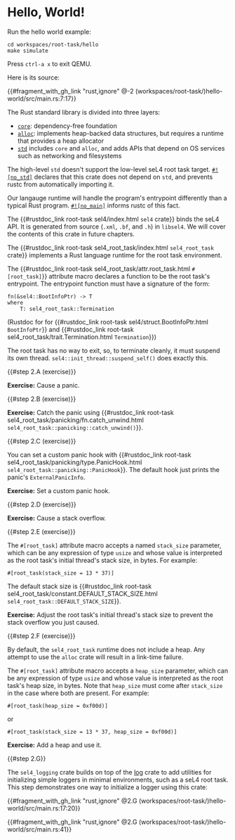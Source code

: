 <!--
    Copyright 2024, Colias Group, LLC

    SPDX-License-Identifier: CC-BY-SA-4.0
-->

# Hello, World!

Run the hello world example:

```
cd workspaces/root-task/hello
make simulate
```

Press `ctrl-a x` to exit QEMU.

Here is its source:

{{#fragment_with_gh_link "rust,ignore" @-2 (workspaces/root-task/)hello-world/src/main.rs:7:17}}

The Rust standard library is divided into three layers:
- [`core`](https://doc.rust-lang.org/core/): dependency-free foundation
- [`alloc`](https://doc.rust-lang.org/alloc/): implements heap-backed data structures, but requires a runtime that provides a heap allocator
- [`std`](https://doc.rust-lang.org/std/) includes `core` and `alloc`, and adds APIs that depend on OS services such as networking and filesystems

The high-level `std` doesn't support the low-level seL4 root task target.
[`#![no_std]`](https://docs.rust-embedded.org/book/intro/no-std.html) declares that this crate does not depend on `std`, and prevents rustc from automatically importing it.

Our langauge runtime will handle the program's entrypoint differently than a typical Rust program.
[`#![no_main]`](https://doc.rust-lang.org/reference/crates-and-source-files.html#the-no_main-attribute) informs rustc of this fact.

The {{#rustdoc_link root-task sel4/index.html `sel4` crate}} binds the seL4 API.
It is generated from source (`.xml`, `.bf`, and `.h`) in `libsel4`.
We will cover the contents of this crate in future chapters.

The {{#rustdoc_link root-task sel4_root_task/index.html `sel4_root_task` crate}} implements a Rust language runtime for the root task environment.

The {{#rustdoc_link root-task sel4_root_task/attr.root_task.html `#[root_task]`}} attribute macro declares a function to be the root task's entrypoint.
The entrypoint function must have a signature of the form:

```rust,ignore
fn(&sel4::BootInfoPtr) -> T
where
    T: sel4_root_task::Termination
```

(Rustdoc for for {{#rustdoc_link root-task sel4/struct.BootInfoPtr.html `BootInfoPtr`}} and {{#rustdoc_link root-task sel4_root_task/trait.Termination.html `Termination`}})

The root task has no way to exit, so, to terminate cleanly, it must suspend its own thread.
`sel4::init_thread::suspend_self()` does exactly this.

{{#step 2.A (exercise)}}

**Exercise:** Cause a panic.

{{#step 2.B (exercise)}}

**Exercise:** Catch the panic using {{#rustdoc_link root-task sel4_root_task/panicking/fn.catch_unwind.html `sel4_root_task::panicking::catch_unwind()`}}.

{{#step 2.C (exercise)}}

You can set a custom panic hook with {{#rustdoc_link root-task sel4_root_task/panicking/type.PanicHook.html `sel4_root_task::panicking::PanicHook`}}.
The default hook just prints the panic's `ExternalPanicInfo`.

**Exercise:** Set a custom panic hook.

{{#step 2.D (exercise)}}

**Exercise:** Cause a stack overflow.

{{#step 2.E (exercise)}}

The `#[root_task]` attribute macro accepts a named `stack_size` parameter, which can be any expression of type `usize` and whose value is interpreted as the root task's initial thread's stack size, in bytes.
For example:

```rust,ignore
#[root_task(stack_size = 13 * 37)]
```

The default stack size is {{#rustdoc_link root-task sel4_root_task/constant.DEFAULT_STACK_SIZE.html `sel4_root_task::DEFAULT_STACK_SIZE`}}.

**Exercise:** Adjust the root task's initial thread's stack size to prevent the stack overflow you just caused.

{{#step 2.F (exercise)}}

By default, the `sel4_root_task` runtime does not include a heap.
Any attempt to use the `alloc` crate will result in a link-time failure.

The `#[root_task]` attribute macro accepts a `heap_size` parameter, which can be any expression of type `usize` and whose value is interpreted as the root task's heap size, in bytes.
Note that `heap_size` must come after `stack_size` in the case where both are present.
For example:

```rust,ignore
#[root_task(heap_size = 0xf00d)]
```

or

```rust,ignore
#[root_task(stack_size = 13 * 37, heap_size = 0xf00d)]
```

**Exercise:** Add a heap and use it.

{{#step 2.G}}

The `sel4_logging` crate builds on top of the [log](https://docs.rs/log/latest/log/) crate to add utilities for initializing simple loggers in minimal environments, such as a seL4 root task.
This step demonstrates one way to initialize a logger using this crate:

{{#fragment_with_gh_link "rust,ignore" @2.G (workspaces/root-task/)hello-world/src/main.rs:17:20}}

{{#fragment_with_gh_link "rust,ignore" @2.G (workspaces/root-task/)hello-world/src/main.rs:41}}
